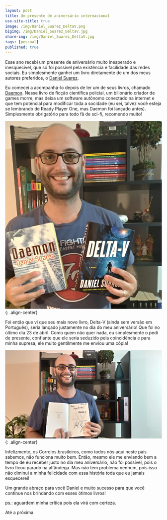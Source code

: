 ```yaml
---
layout: post
title: Um presente de aniversário internacional
use-site-title: true
image: /img/Daniel_Suarez_DeltaV.png
bigimg: /img/Daniel_Suarez_DeltaV.jpg
share-img: /img/Daniel_Suarez_DeltaV.jpg
tags: [pessoal]
published: true
---
```


Esse ano recebi um presente de aniversário muito inesperado e inesquecível, que só foi possível pela existência e facilidade das redes sociais. Eu simplesmente ganhei um livro diretamente de um dos meus autores preferidos, o [Daniel Suarez](https://daniel-suarez.com/).

Eu comecei a acompanhá-lo depois de ler um de seus livros, chamado [Daemon](https://www.estantevirtual.com.br/livros/daniel-suarez/daemon/300849345). Nesse livro de ficção científica policial, um bilionário criador de games morre, mas deixa um software autônomo conectado na internet e que tem potencial para modificar toda a socidade (eu sei, talvez você esteja se lembrando de Ready Player One, mas Daemon foi lançado antes). Simplesmente obrigatório para todo fã de sci-fi, recomendo muito!

![image](../img/deltav-01.jpg){: .align-center}

Foi então que vi que seu mais novo livro, Delta-V (ainda sem versão em Português), seria lançado justamente no dia do meu aniversário! Que foi no último dia 23 de abril. Como quem não quer nada, eu simplesmente o pedi de presente, confiante que ele seria seduzido pela coincidência e para minha supresa, ele muito gentilmente me enviou uma cópia!

![image](../img/deltav-02.jpg){: .align-center}

Infelizmente, os Correios brasileiros, como todos nós aqui neste país sabemos, não funciona muito bem. Então, mesmo ele me enviando bem a tempo de eu receber justo no dia meu aniversário, não foi possível, pois o livro ficou parado na alfândega. Mas não tem problema nenhum, pois isso não diminui a minha felicidade com essa história toda que eu jamais esquecerei!

Um grande abraço para você Daniel e muito sucesso para que você continue nos brindando com esses ótimos livros!

ps.: aguardem minha crítica pois ela virá com certeza.

Até a próxima

